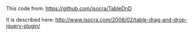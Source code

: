 This code from: https://github.com/isocra/TableDnD

It is described here: http://www.isocra.com/2008/02/table-drag-and-drop-jquery-plugin/

